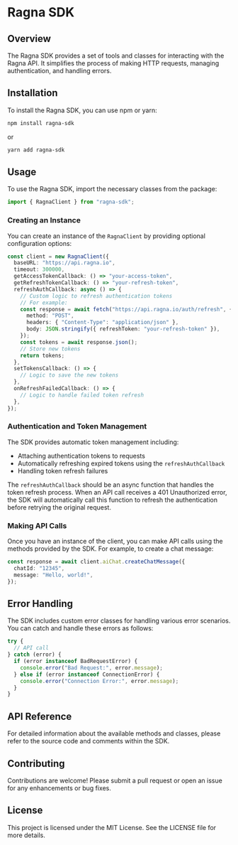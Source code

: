 # Ragna SDK

## Overview

The Ragna SDK provides a set of tools and classes for interacting with the Ragna API. It simplifies the process of making HTTP requests, managing authentication, and handling errors.

## Installation

To install the Ragna SDK, you can use npm or yarn:

```bash
npm install ragna-sdk
```

or

```bash
yarn add ragna-sdk
```

## Usage

To use the Ragna SDK, import the necessary classes from the package:

```typescript
import { RagnaClient } from "ragna-sdk";
```

### Creating an Instance

You can create an instance of the `RagnaClient` by providing optional configuration options:

```typescript
const client = new RagnaClient({
  baseURL: "https://api.ragna.io",
  timeout: 300000,
  getAccessTokenCallback: () => "your-access-token",
  getRefreshTokenCallback: () => "your-refresh-token",
  refreshAuthCallback: async () => {
    // Custom logic to refresh authentication tokens
    // For example:
    const response = await fetch("https://api.ragna.io/auth/refresh", {
      method: "POST",
      headers: { "Content-Type": "application/json" },
      body: JSON.stringify({ refreshToken: "your-refresh-token" }),
    });
    const tokens = await response.json();
    // Store new tokens
    return tokens;
  },
  setTokensCallback: () => {
    // Logic to save the new tokens
  },
  onRefreshFailedCallback: () => {
    // Logic to handle failed token refresh
  },
});
```

### Authentication and Token Management

The SDK provides automatic token management including:

- Attaching authentication tokens to requests
- Automatically refreshing expired tokens using the `refreshAuthCallback`
- Handling token refresh failures

The `refreshAuthCallback` should be an async function that handles the token refresh process. When an API call receives a 401 Unauthorized error, the SDK will automatically call this function to refresh the authentication before retrying the original request.

### Making API Calls

Once you have an instance of the client, you can make API calls using the methods provided by the SDK. For example, to create a chat message:

```typescript
const response = await client.aiChat.createChatMessage({
  chatId: "12345",
  message: "Hello, world!",
});
```

## Error Handling

The SDK includes custom error classes for handling various error scenarios. You can catch and handle these errors as follows:

```typescript
try {
  // API call
} catch (error) {
  if (error instanceof BadRequestError) {
    console.error("Bad Request:", error.message);
  } else if (error instanceof ConnectionError) {
    console.error("Connection Error:", error.message);
  }
}
```

## API Reference

For detailed information about the available methods and classes, please refer to the source code and comments within the SDK.

## Contributing

Contributions are welcome! Please submit a pull request or open an issue for any enhancements or bug fixes.

## License

This project is licensed under the MIT License. See the LICENSE file for more details.
